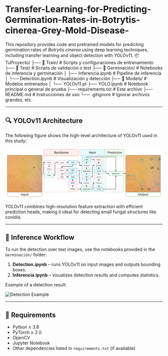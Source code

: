 # Transfer-Learning-for-Predicting-Germination-Rates-in-Botrytis-cinerea-Grey-Mold-Disease-

This repository provides code and pretrained models for predicting germination rates of *Botrytis cinerea* using deep learning techniques, including transfer learning and object detection with YOLOv11.
📦TuProyecto/
├── 📁 Train/              # Scripts y configuraciones de entrenamiento
├── 📁 Test/               # Scripts de validación o test
├── 📁 Germinación/        # Notebooks de inferencia y germinación
│   ├── Inferencia.ipynb   # Pipeline de inferencia
│   └── Detection.ipynb    # Visualización y detección
├── 📁 Models/             # Modelos entrenados
│   └── YOLOv11.pt
├── YOLO.ipynb             # Notebook principal o general de prueba
├── requirements.txt       # Este archivo
├── README.md              # Instrucciones de uso
└── .gitignore             # Ignorar archivos grandes, etc.



---

## 🔍 YOLOv11 Architecture

The following figure shows the high-level architecture of YOLOv11 used in this study:

![YOLOv11 Architecture](Images/YOLOv11_2000.png)

YOLOv11 combines high-resolution feature extraction with efficient prediction heads, making it ideal for detecting small fungal structures like conidia.

---

## 🧪 Inference Workflow

To run the detection over test images, use the notebooks provided in the `Germinación/` folder:

1. **Detection.ipynb** – runs YOLOv11 on input images and outputs bounding boxes.
2. **Inferencia.ipynb** – visualizes detection results and computes statistics.

Example of a detection result:

![Detection Example](Images/Test_detection.png)

---

## 🧪 Requirements

- Python ≥ 3.8
- PyTorch ≥ 2.0
- OpenCV
- Jupyter Notebook
- Other dependencies listed in `requirements.txt` (if available)



